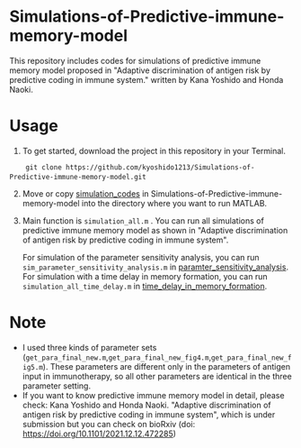 # Simulations-of-Predictive-immune-memory-model
This repository includes codes for simulations of predictive immune memory model proposed in "Adaptive discrimination of antigen risk by predictive coding in immune system." written by Kana Yoshido and Honda Naoki.


# Usage
1. To get started, download the project in this repository in your Terminal.

```
    git clone https://github.com/kyoshido1213/Simulations-of-Predictive-immune-memory-model.git　　　　
```

2. Move or copy [simulation_codes](simulation_codes) in Simulations-of-Predictive-immune-memory-model into the directory where you want to run MATLAB.

3. Main function is `simulation_all.m` . You can run all simulations of predictive immune memory model as shown in "Adaptive discrimination of antigen risk by predictive coding in immune system".

   For simulation of the parameter sensitivity analysis, you can run `sim_parameter_sensitivity_analysis.m` in [paramter_sensitivity_analysis](paramter_sensitivity_analysis).
   For simulation with a time delay in memory formation, you can run `simulation_all_time_delay.m` in [time_delay_in_memory_formation](time_delay_in_memory_formation).


# Note
* I used three kinds of parameter sets (`get_para_final_new.m`,`get_para_final_new_fig4.m`,`get_para_final_new_fig5.m`).
  These parameters are different only in the parameters of antigen input in immunotherapy, so all other parameters are identical in the three parameter setting.
* If you want to know predictive immune memory model in detail, please check: Kana Yoshido and Honda Naoki. "Adaptive discrimination of antigen risk by predictive coding in immune system", which is under submission but you can check on bioRxiv (doi: https://doi.org/10.1101/2021.12.12.472285)
